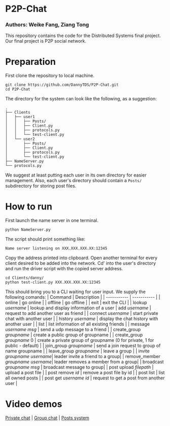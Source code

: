 # P2P-Chat

### Authors: Weike Fang, Ziang Tong
This repository contains the code for the Distributed Systems final project. Our final project is P2P social network.

# Preparation
First clone the repository to local machine.
```
git clone https://github.com/DannyTDS/P2P-Chat.git
cd P2P-Chat
```

The directory for the system can look like the following, as a suggestion:
```
.
├── Clients
│   ├── user1
│   │   ├── Posts/
│   │   ├── Client.py
│   │   ├── protocols.py
│   │   └── test-client.py
│   └── user2
│       ├── Posts/
│       ├── Client.py
│       ├── protocols.py
│       └── test-client.py
├── NameServer.py
└── protocols.py
```
We suggest at least putting each user in its own directory for easier management. Also, each user's directory should contain a ```Posts/``` subdirectory for storing post files.

# How to run
First launch the name server in one terminal.
```
python NameServer.py
```
The script should print something like:
```
Name server listening on XXX.XXX.XXX.XX:12345
```
Copy the address printed into clipboard. Open another terminal for every client desired to be added into the network. Cd' into the user's directory and run the driver script with the copied server address.
```
cd Clients/danny/
python test-client.py XXX.XXX.XXX.XX:12345
```
This should bring you to a CLI waiting for user input. We supply the following comands:
| Command      | Description |
| ----------- | ----------- |
| online      | go online       |
| offline   | go offline        |
| exit      | exit the CLI |
| lookup *username* | lookup and display information of a user
| add *username* | request to add another user as friend |
| connect *username* | start private chat with another user |
| history *username* | display the chat history with another user |
| list | list information of all existing friends |
| message *username* *msg* | send a udp message to a friend |
| create_group *groupname* | create a public group of groupname |
| create_group *groupname* 0 | create a private group of groupname (0 for private, 1 for public - default) |
| join_group *groupname* | send a join request to group of name groupname |
| leave_group *groupname* | leave a group |
| invite *groupname* *username*| leader invite a friend to a group|
| remove_member *groupname* *username*| leader removes a member from a group|
| broadcast *groupname* *msg* | broadcast message to group| 
| post upload *filepath* | upload a post file |
| post remove *id* | remove a post file by id |
| post list | list all owned posts |
| post get *username* *id* | request to get a post from another user |

# Video demos
[Private chat](https://drive.google.com/file/d/1jSZY459KEkFWlqZNrmry8UvDMHbh4pq8/view?usp=share_link) | [Group chat](https://drive.google.com/file/d/1Zc39VpYtDPgXQv-hEMbvFj7orxWcgNij/view?usp=share_link) | [Posts system](https://drive.google.com/file/d/1flqoAKEo0dPIbXUVlX1Lf0GINYWEBuPV/view?usp=share_link)